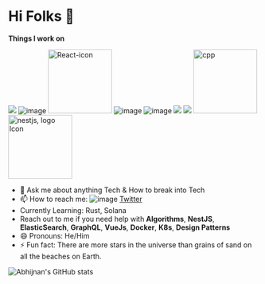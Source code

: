 # Hi Folks 👋

**Things I work on** 

<img src="https://img.icons8.com/color/144/000000/graphql.png"/> ![image](https://user-images.githubusercontent.com/33322551/177598584-83f1ffde-39c3-4708-93c6-412b0f9b19a1.png) <img width="128" alt="React-icon" src="https://upload.wikimedia.org/wikipedia/commons/thumb/a/a7/React-icon.svg/128px-React-icon.svg.png"> ![image](https://user-images.githubusercontent.com/33322551/177601107-66738034-2066-490a-b4af-236846ce4a96.png) ![image](https://user-images.githubusercontent.com/33322551/177605848-bec07935-ed7c-4466-b31c-a92dbbd33abc.png) <img src="https://img.icons8.com/color/128/000000/postgreesql.png"/> <img src="https://img.icons8.com/doodle/128/000000/docker.png"/>
<img src="https://github.com/abhijnanacharya/abhijnanacharya/assets/33322551/2398aa4f-c21b-438e-b2b1-4ecdf8c84d7e" alt="cpp" width="128"/>
<img id="image" style="width:128px;height:128px;" src="https://cdn.icon-icons.com/icons2/2699/PNG/512/nestjs_logo_icon_169927.png" title="Nestjs, logo Icon Free" alt="nestjs, logo Icon">
- 💬 Ask me about anything Tech & How to break into Tech<Career>
- 📫 How to reach me: ![image](https://user-images.githubusercontent.com/33322551/177618037-121e2ed6-4db2-4210-bb3d-65233411c4ea.png) [Twitter](https://twitter.com/Abhijnan_1)
- Currently Learning: Rust, Solana 
- Reach out to me if you need help with **Algorithms**, **NestJS**, **ElasticSearch**, **GraphQL**, **VueJs**, **Docker**, **K8s**, **Design Patterns** 
- 😄 Pronouns: He/Him
- ⚡ Fun fact: There are more stars in the universe than grains of sand on all the beaches on Earth.
       
![Abhijnan's GitHub stats](https://github-readme-stats.vercel.app/api?username=abhijnanacharya&show_icons=true&count_private=true)

